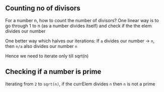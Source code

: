 ## Counting no of divisors 
For a number n, how to count the number of divisors?
One linear way is to go through 1 to n (as a number divides itself) and check if the the elem divides our number

One better way which halves our iterations:
If  `a` divides our number -> `n`, then `n/a` also divides our number `n`

Hence we need to iterate only till sqrt(n)


## Checking if a number is prime
Iterating from `2` to `sqrt(n)`, if the currElem divides `n` then `n` is not a prime

